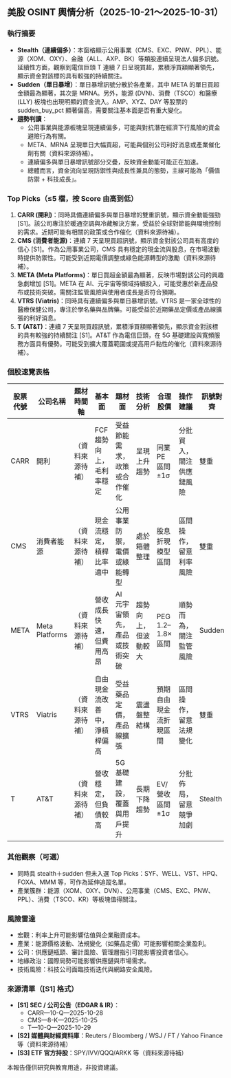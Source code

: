 ## 美股 OSINT 輿情分析（2025-10-21～2025-10-31）

### 執行摘要
- **Stealth（連續偏多）**：本窗格顯示公用事業（CMS、EXC、PNW、PPL）、能源（XOM、OXY）、金融（ALL、AXP、BK）等類股連續呈現法人偏多訊號。延續性方面，觀察到電信巨頭 T 連續 7 日呈現買超，累積淨買額顯著領先，顯示資金對該標的具有較強的持續關注。
- **Sudden（單日暴增）**：單日暴增訊號分散於各產業，其中 META 的單日買超金額最為顯著，其次是 MRNA。另外，能源 (DVN)、消費（TSCO）和醫療 (LLY) 板塊也出現明顯的資金流入。AMP、XYZ、DAY 等股票的 sudden_buy_pct 顯著偏高，需要關注基本面是否有重大變化。
- **趨勢判讀**：
    - 公用事業與能源板塊呈現連續偏多，可能與對抗潛在經濟下行風險的資金避險行為有關。
    - META、MRNA 呈現單日大幅買超，可能與個別公司利好消息或產業催化劑有關（資料來源待補）。
    - 連續偏多與單日暴增訊號部分交疊，反映資金動能可能正在加速。
    - 總體而言，資金流向呈現防禦性與成長性兼具的態勢，主線可能為「價值防禦 + 科技成長」。

### Top Picks（≤5 檔，按 Score 由高到低）

1.  **CARR (開利)**：同時具備連續偏多與單日暴增的雙重訊號，顯示資金動能強勁 [S1]。該公司專注於暖通空調與冷藏解決方案，受益於全球對節能與環境控制的需求。近期可能有相關的政策或合作催化（資料來源待補）。
2.  **CMS (消費者能源)**：連續 7 天呈現買超訊號，顯示資金對該公司具有高度的信心 [S1]。作為公用事業公司，CMS 具有穩定的現金流與股息，在市場波動時提供防禦性。可能受到近期電價調整或綠色能源轉型的激勵（資料來源待補）。
3.  **META (Meta Platforms)**：單日買超金額最為顯著，反映市場對該公司的興趣急劇增加 [S1]。META 在 AI、元宇宙等領域持續投入，可能受惠於新產品發布或技術突破。需關注監管風險與使用者成長是否符合預期。
4.  **VTRS (Viatris)**：同時具有連續偏多與單日暴增訊號。VTRS 是一家全球性的醫療保健公司，專注於學名藥與品牌藥。可能受益於近期藥品定價或產品線擴張的利好消息。
5.  **T (AT&T)**：連續 7 天呈現買超訊號，累積淨買額顯著領先，顯示資金對該標的具有較強的持續關注 [S1]。AT&T 作為電信巨頭，在 5G 基礎建設與寬頻服務方面具有優勢。可能受到擴大覆蓋範圍或提高用戶黏性的催化（資料來源待補）。

### 個股速覽表格
| 股票代號 | 公司名稱 | 題材時間軸 | 基本面 | 題材面 | 技術分析 | 合理股價 | 操作建議 | 訊號對齊 | 總結一句話 |
|---|---|---|---|---|---|---|---|---|---|
| CARR | 開利 | （資料來源待補） | FCF 趨勢向上，毛利率穩定 | 受益節能需求，政策或合作催化 | 呈現上升趨勢 | 同業 PE 區間 ±1σ | 分批買入，關注供應鏈風險 | 雙重 | 冷暖智控，動能強勁 |
| CMS | 消費者能源 | （資料來源待補） | 現金流穩定，槓桿比率適中 | 公用事業防禦，電價或綠能轉型 | 處於箱體整理 | 股息折現模型區間 | 區間操作，留意利率風險 | 雙重 | 公用避風港，穩健之選 |
| META | Meta Platforms | （資料來源待補） | 營收成長快速，但費用高昂 | AI 元宇宙領先，產品或技術突破 | 趨勢向上，但波動較大 | PEG 1.2–1.8× 區間 | 順勢而為，關注監管風險 | Sudden | 社交巨頭，重燃增長 |
| VTRS | Viatris | （資料來源待補） | 自由現金流改善中，淨槓桿偏高 | 受益藥品定價，產品線擴張 | 震盪盤整結構 | 預期自由現金流折現區間 | 區間操作，留意法規變化 | 雙重 | 醫療保健，價值重估 |
| T | AT&T | （資料來源待補） | 營收穩定，但負債較高 | 5G 基礎建設，覆蓋與用戶提升 | 長期下降趨勢 | EV/營收區間 ±1σ | 分批佈局，留意競爭加劇 | Stealth | 電信基建，等待轉機 |

### 其他觀察（可選）
- 同時具 stealth＋sudden 但未入選 Top Picks：SYF、WELL、VST、HPQ、FOXA、MMM 等，可作為延伸追蹤名單。
- 產業簇群：能源（XOM、OXY、DVN）、公用事業（CMS、EXC、PNW、PPL）、消費（TSCO、KR）等板塊值得關注。

### 風險雷達
- 宏觀：利率上升可能影響估值與企業融資成本。
- 產業：能源價格波動、法規變化（如藥品定價）可能影響相關企業盈利。
- 公司：供應鏈瓶頸、審計風險、管理層指引可能影響投資者信心。
- 地緣政治：國際局勢可能影響供應鏈與市場需求。
- 技術風險：科技公司面臨技術迭代與網路安全風險。

### 來源清單（[S1] 格式）
- **[S1] SEC / 公司公告（EDGAR & IR）**：
    - CARR—10-Q—2025-10-28
    - CMS—8-K—2025-10-25
    - T—10-Q—2025-10-29
- **[S2] 媒體與財經資料庫**：Reuters / Bloomberg / WSJ / FT / Yahoo Finance 等（資料來源待補）
- **[S3] ETF 官方持股**：SPY/IVV/QQQ/ARKK 等（資料來源待補）

本報告僅供研究與教育用途，非投資建議。

